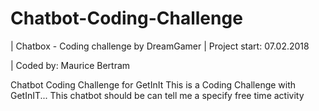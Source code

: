 # Chatbot-Coding-Challenge
|	Chatbox - Coding challenge by DreamGamer
|	Project start: 07.02.2018	

|	Coded by: Maurice Bertram



Chatbot Coding Challenge for GetInIt
This is a Coding Challenge with GetInIT... This chatbot should be can tell me a specify free time activity
